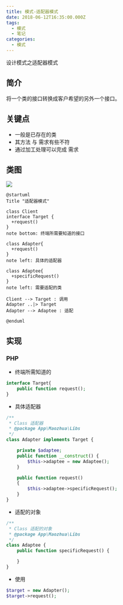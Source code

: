 ```yaml
---
title: 模式-适配器模式
date: 2018-06-12T16:35:00.000Z
tags:
  - 模式
  - 笔记
categories:
  - 模式
---
```


设计模式之适配器模式
<!-- MORE -->

## 简介
将一个类的接口转换成客户希望的另外一个接口。

## 关键点
- 一般是已存在的类
- 其方法 与 需求有些不符
- 通过加工处理可以完成 需求

## 类图
![](http://www.plantuml.com/plantuml/svg/SoWkIImgAStDuGh9BCb9LL1wsT3qihNtwSmLprOiVBgdNucBApadiRXOmJadCpMlX2iphoIrA2qnELKX9B4eFRL4ePfBGK6xABMmDBMuH4EJgvOhBxyaLI4flwGaFzTAuVdkZkUhrp_hR7Wvf-75iiRdyvU-R9pyV5RBixwbJ_iNmynsJ4ai01gBtQYSrBGIAuMdhTkVx0NfXBiFLNCgM7DnGMfoPbfcSX1sGo2EW9W0DEhvnjrSN11_wUhQGVrZfV1YG_FpAIkue8xIqwk1Ii54W6gXTW8LGmpZSaZDIm468W00)

```plantuml
@startuml
Title "适配器模式"

class Client
interface Target {
  +request()
}
note bottom: 终端所需要知道的接口

class Adapter{
  +request()
}
note left: 具体的适配器

class Adaptee{
  +specificRequest()
}
note left: 需要适配的类

Client --> Target : 调用
Adapter ..|> Target
Adapter --> Adaptee : 适配

@enduml
```


## 实现
### PHP

- 终端所需知道的
```PHP
interface Target{
    public function request();
}
```

- 具体适配器
```PHP
/**
 * Class 适配器
 * @package App\Maozhua\Libs
 */
class Adapter implements Target {

    private $adaptee;
    public function __construct() {
        $this->adaptee = new Adaptee();
    }

    public function request()
    {
        $this->adaptee->specificRequest();
    }
}
```

- 适配的对象
```PHP
/**
 * Class 适配的对象
 * @package App\Maozhua\Libs
 */
class Adaptee {
    public function specificRequest() {

    }
}
```

- 使用
```PHP
$target = new Adapter();
$target->request();
```
